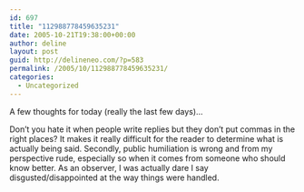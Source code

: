 ```yaml
---
id: 697
title: "112988778459635231"
date: 2005-10-21T19:38:00+00:00
author: deline
layout: post
guid: http://delineneo.com/?p=583
permalink: /2005/10/112988778459635231/
categories:
  - Uncategorized
---
```

A few thoughts for today (really the last few days)&#8230;

Don&#8217;t you hate it when people write replies but they don&#8217;t put commas in the right places? It makes it really difficult for the reader to determine what is actually being said. Secondly, public humiliation is wrong and from my perspective rude, especially so when it comes from someone who should know better. As an observer, I was actually dare I say disgusted/disappointed at the way things were handled.
